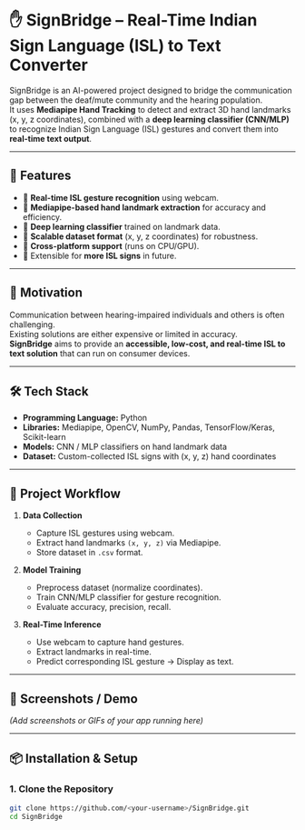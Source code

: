 # ✋ SignBridge – Real-Time Indian Sign Language (ISL) to Text Converter

SignBridge is an AI-powered project designed to bridge the communication gap between the deaf/mute community and the hearing population.  
It uses **Mediapipe Hand Tracking** to detect and extract 3D hand landmarks (x, y, z coordinates), combined with a **deep learning classifier (CNN/MLP)** to recognize Indian Sign Language (ISL) gestures and convert them into **real-time text output**.

---

## 🚀 Features
- 🔹 **Real-time ISL gesture recognition** using webcam.
- 🔹 **Mediapipe-based hand landmark extraction** for accuracy and efficiency.
- 🔹 **Deep learning classifier** trained on landmark data.
- 🔹 **Scalable dataset format** (x, y, z coordinates) for robustness.
- 🔹 **Cross-platform support** (runs on CPU/GPU).
- 🔹 Extensible for **more ISL signs** in future.

---

## 🎯 Motivation
Communication between hearing-impaired individuals and others is often challenging.  
Existing solutions are either expensive or limited in accuracy.  
**SignBridge** aims to provide an **accessible, low-cost, and real-time ISL to text solution** that can run on consumer devices.

---

## 🛠️ Tech Stack
- **Programming Language:** Python  
- **Libraries:** Mediapipe, OpenCV, NumPy, Pandas, TensorFlow/Keras, Scikit-learn  
- **Models:** CNN / MLP classifiers on hand landmark data  
- **Dataset:** Custom-collected ISL signs with (x, y, z) hand coordinates  

---

## 📂 Project Workflow
1. **Data Collection**  
   - Capture ISL gestures using webcam.  
   - Extract hand landmarks `(x, y, z)` via Mediapipe.  
   - Store dataset in `.csv` format.  

2. **Model Training**  
   - Preprocess dataset (normalize coordinates).  
   - Train CNN/MLP classifier for gesture recognition.  
   - Evaluate accuracy, precision, recall.  

3. **Real-Time Inference**  
   - Use webcam to capture hand gestures.  
   - Extract landmarks in real-time.  
   - Predict corresponding ISL gesture → Display as text.  

---

## 📸 Screenshots / Demo
*(Add screenshots or GIFs of your app running here)*  

---

## 📦 Installation & Setup
### 1. Clone the Repository
```bash
git clone https://github.com/<your-username>/SignBridge.git
cd SignBridge

